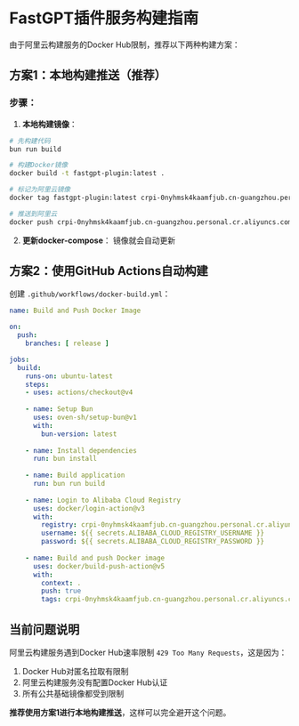 # FastGPT插件服务构建指南

由于阿里云构建服务的Docker Hub限制，推荐以下两种构建方案：

## 方案1：本地构建推送（推荐）

### 步骤：
1. **本地构建镜像**：
```bash
# 先构建代码
bun run build

# 构建Docker镜像
docker build -t fastgpt-plugin:latest .

# 标记为阿里云镜像
docker tag fastgpt-plugin:latest crpi-0nyhmsk4kaamfjub.cn-guangzhou.personal.cr.aliyuncs.com/mokevin/fastgpt-plugin:latest

# 推送到阿里云
docker push crpi-0nyhmsk4kaamfjub.cn-guangzhou.personal.cr.aliyuncs.com/mokevin/fastgpt-plugin:latest
```

2. **更新docker-compose**：
镜像就会自动更新

## 方案2：使用GitHub Actions自动构建

创建 `.github/workflows/docker-build.yml`：

```yaml
name: Build and Push Docker Image

on:
  push:
    branches: [ release ]

jobs:
  build:
    runs-on: ubuntu-latest
    steps:
    - uses: actions/checkout@v4
    
    - name: Setup Bun
      uses: oven-sh/setup-bun@v1
      with:
        bun-version: latest
    
    - name: Install dependencies
      run: bun install
    
    - name: Build application
      run: bun run build
    
    - name: Login to Alibaba Cloud Registry
      uses: docker/login-action@v3
      with:
        registry: crpi-0nyhmsk4kaamfjub.cn-guangzhou.personal.cr.aliyuncs.com
        username: ${{ secrets.ALIBABA_CLOUD_REGISTRY_USERNAME }}
        password: ${{ secrets.ALIBABA_CLOUD_REGISTRY_PASSWORD }}
    
    - name: Build and push Docker image
      uses: docker/build-push-action@v5
      with:
        context: .
        push: true
        tags: crpi-0nyhmsk4kaamfjub.cn-guangzhou.personal.cr.aliyuncs.com/mokevin/fastgpt-plugin:latest
```

## 当前问题说明

阿里云构建服务遇到Docker Hub速率限制 `429 Too Many Requests`，这是因为：
1. Docker Hub对匿名拉取有限制
2. 阿里云构建服务没有配置Docker Hub认证
3. 所有公共基础镜像都受到限制

**推荐使用方案1进行本地构建推送**，这样可以完全避开这个问题。